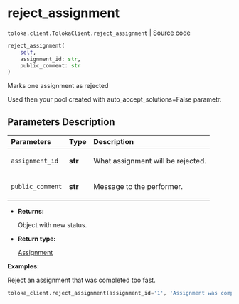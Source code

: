# reject_assignment
`toloka.client.TolokaClient.reject_assignment` | [Source code](https://github.com/Toloka/toloka-kit/blob/v0.1.26/src/client/__init__.py#L40)

```python
reject_assignment(
    self,
    assignment_id: str,
    public_comment: str
)
```

Marks one assignment as rejected


Used then your pool created with auto_accept_solutions=False parametr.

## Parameters Description

| Parameters | Type | Description |
| :----------| :----| :-----------|
`assignment_id`|**str**|<p>What assignment will be rejected.</p>
`public_comment`|**str**|<p>Message to the performer.</p>

* **Returns:**

  Object with new status.

* **Return type:**

  [Assignment](toloka.client.assignment.Assignment.md)

**Examples:**

Reject an assignment that was completed too fast.

```python
toloka_client.reject_assignment(assignment_id='1', 'Assignment was completed too fast.')
```
